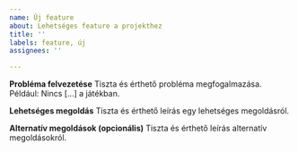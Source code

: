 ```yaml
---
name: Új feature
about: Lehetséges feature a projekthez
title: ''
labels: feature, új
assignees: ''

---
```


**Probléma felvezetése**
Tiszta és érthető probléma megfogalmazása. Például: Nincs [...] a játékban.

**Lehetséges megoldás**
Tiszta és érthető leírás egy lehetséges megoldásról.

**Alternatív megoldások (opcionális)**
Tiszta és érthető leírás alternatív megoldásokról.
